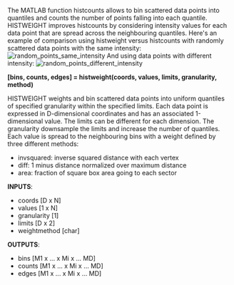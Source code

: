 The MATLAB function histcounts allows to bin scattered data points into quantiles and counts the number of points falling into each quantile.
HISTWEIGHT improves histcounts by considering intensity values for each data point that are spread across the neighbouring quantiles. 
Here's an example of comparison using histweight versus histcounts with randomly scattered data points with the same intensity:
![random_points_same_intensity](https://github.com/andrepiz/histweight/assets/75851004/88a5992e-4b46-4b29-b31b-4c2d46506751)
And using data points with different intensity:
![random_points_different_intensity](https://github.com/andrepiz/histweight/assets/75851004/aaac8b2b-35c5-45cd-9840-3d4819e2f0e8)


**[bins, counts, edges] = histweight(coords, values, limits, granularity, method)**

HISTWEIGHT weights and bin scattered data points into uniform quantiles of 
specified granularity within the specified limits. 
Each data point is expressed in D-dimensional coordinates and has an 
associated 1-dimensional value. The limits can be different for each dimension. 
The granularity downsample the limits and increase the number of quantiles. 
Each value is spread to the neighbouring 
bins with a weight defined by three different methods:
- invsquared: inverse squared distance with each vertex
- diff: 1 minus distance normalized over maximum distance
- area: fraction of square box area going to each sector

**INPUTS**:
- coords [D x N]
- values [1 x N]
- granularity [1]
- limits [D x 2]
- weightmethod [char]

**OUTPUTS**:
- bins [M1 x ... x Mi x ... MD]
- counts [M1 x ... x Mi x ... MD]
- edges [M1 x ... x Mi x ... MD]

